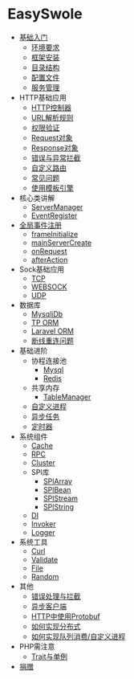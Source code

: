 # EasySwole

- [基础入门](README.md)
    - [环境要求](Introduction/environment.md)
    - [框架安装](Introduction/install.md)
    - [目录结构](Introduction/structure.md)
    - [配置文件](Introduction/config.md)
    - [服务管理](Introduction/server.md)
- HTTP基础应用
    - [HTTP控制器](Base/http_controller.md)
    - [URL解析规则](Base/dispatch.md)
    - [权限验证](Base/authorization.md)
    - [Request对象](Base/request.md)
    - [Response对象](Base/response.md)
    - [错误与异常拦截](Base/exception.md)
    - [自定义路由](Base/router.md)
    - [常见问题](Base/problem.md)
    - [使用模板引擎](Base/template.md)
- 核心类讲解
    - [ServerManager](Core/server_manager.md)
    - [EventRegister](Core/event_register.md)
- [全局事件注册](Event/event.md)
    - [frameInitialize](Event/frame_initialize.md)
    - [mainServerCreate](Event/main_server_create.md)
    - [onRequest](Event/on_request.md)
    - [afterAction](Event/after_action.md)    
- Sock基础应用
    - [TCP](Sock/tcp.md)
    - [WEBSOCK](Sock/websocket.md)
    - [UDP](Sock/udp.md)
- 数据库
    - [MysqliDb](Database/mysqli_db.md)
    - [TP ORM](Database/think_orm.md)
    - [Laravel ORM](Database/laravel_orm.md)
    - [断线重连问题](Database/re_connect.md)
- 基础进阶
    - 协程连接池
        - [Mysql](CoroutinePool/mysql_pool.md)
        - [Redis](CoroutinePool/redis_pool.md)
    - 共享内存
        - [TableManager](Advanced/ShareMemory/table_manager.md)
    - [自定义进程](Advanced/process.md)
    - [异步任务](Advanced/async_task.md)
    - [定时器](Advanced/timer.md)
- 系统组件
    - [Cache](Component/cache.md)
    - [RPC](Component/rpc.md)
    - [Cluster](Component/cluster.md)
    - SPl库
        - [SPlArray](Component/Spl/array.md)
        - [SPlBean](Component/Spl/bean.md)
        - [SPlStream](Component/Spl/stream.md)
        - [SPlString](Component/Spl/string.md)
    - [DI](Component/di.md)
    - [Invoker](Component/invoker.md)
    - [Logger](Component/logger.md)
- 系统工具
    - [Curl](Tools/curl.md)
    - [Validate](Tools/validate.md)
    - [File](Tools/file.md)
    - [Random](Tools/random.md)
- 其他
    - [错误处理与拦截](Other/exception.md)
    - [异步客户端](Other/asyncClient.md)
    - [HTTP中使用Protobuf](Protobuf/http.md)
    - [如何实现分布式](Other/distribute.md)
    - [如何实现队列消费/自定义进程](Other/process.md)
- PHP需注意
    - [Trait与单例](PhpProblem/traitSingleTon.md)
- [捐赠](donate.md)